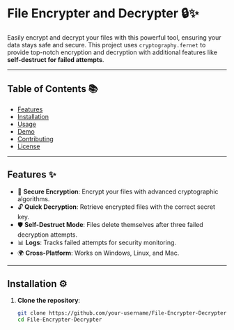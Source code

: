 # File Encrypter and Decrypter 🔒✨

Easily encrypt and decrypt your files with this powerful tool, ensuring your data stays safe and secure. This project uses `cryptography.fernet` to provide top-notch encryption and decryption with additional features like **self-destruct for failed attempts**.

---

## Table of Contents 📚
- [Features](#features)
- [Installation](#installation)
- [Usage](#usage)
- [Demo](#demo)
- [Contributing](#contributing)
- [License](#license)

---

## Features ✨
- 🔐 **Secure Encryption**: Encrypt your files with advanced cryptographic algorithms.
- 🔓 **Quick Decryption**: Retrieve encrypted files with the correct secret key.
- 🛡️ **Self-Destruct Mode**: Files delete themselves after three failed decryption attempts.
- 📊 **Logs**: Tracks failed attempts for security monitoring.
- 🌍 **Cross-Platform**: Works on Windows, Linux, and Mac.

---

## Installation ⚙️
1. **Clone the repository**:
   ```bash
   git clone https://github.com/your-username/File-Encrypter-Decrypter.git
   cd File-Encrypter-Decrypter
